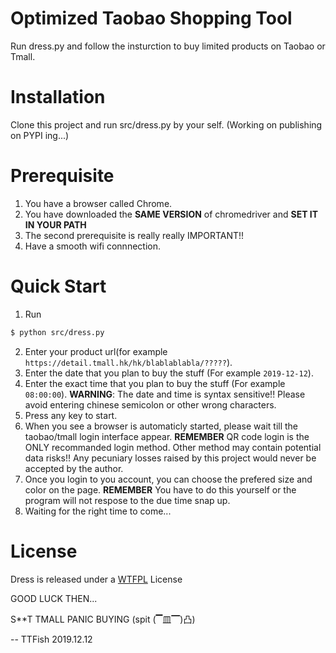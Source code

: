 # Optimized Taobao Shopping Tool
        
Run dress.py and follow the insturction to buy limited products on Taobao or Tmall.

# Installation

Clone this project and run src/dress.py by your self.
(Working on publishing on PYPI ing...)

# Prerequisite

1. You have a browser called Chrome.
2. You have downloaded the **SAME VERSION** of chromedriver and **SET IT IN YOUR PATH** 
3. The second prerequisite is really really IMPORTANT!!
4. Have a smooth wifi connnection.

# Quick Start

1. Run 
```bash
$ python src/dress.py
```
2. Enter your product url(for example `https://detail.tmall.hk/hk/blablablabla/?????`).
3. Enter the date that you plan to buy the stuff (For example `2019-12-12`).
4. Enter the exact time that you plan to buy the stuff (For example `08:00:00`).
**WARNING**: The date and time is syntax sensitive!! Please avoid entering chinese semicolon or other wrong characters.
5. Press any key to start.
6. When you see a browser is automaticly started, please wait till the taobao/tmall login interface appear. 
**REMEMBER** QR code login is the ONLY recommanded login method. Other method may contain potential data risks!! Any pecuniary losses raised by this project would never be accepted by the author.
7. Once you login to you account, you can choose the prefered size and color on the page. 
**REMEMBER** You have to do this yourself or the program will not respose to the due time snap up.
8. Waiting for the right time to come...

# License

Dress is released under a [WTFPL](LICENSE) License


GOOD LUCK THEN...

S**T TMALL PANIC BUYING (spit (▔皿▔)凸)

--
TTFish
2019.12.12
